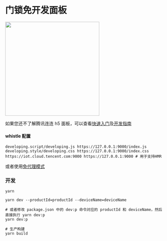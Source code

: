 # 门锁免开发面板

<img width=300 src=https://qcloudimg.tencent-cloud.cn/raw/308452a3b34c60ba34de7cac91352944.png />



如果您还不了解腾讯连连 h5 面板，可以查看[快速入门](https://cloud.tencent.com/document/product/1081/49027)及[开发指南](https://cloud.tencent.com/document/product/1081/49028)

#### whistle 配置

```shell
developing.script/developing.js https://127.0.0.1:9000/index.js
developing.style/developing.css https://127.0.0.1:9000/index.css
https://iot.cloud.tencent.com:9000 https://127.0.0.1:9000 # 用于支持HMR
```
或者使用[免代理模式](https://cloud.tencent.com/document/product/1081/67441#proxy-free-mode)

### 开发

```shell
yarn

yarn dev --productId=productId --deviceName=deviceName

# 或者修改 package.json 中的 dev:p 命令对应的 productId 和 deviceName，然后直接执行 yarn dev:p
yarn dev:p

# 生产构建
yarn build
```

